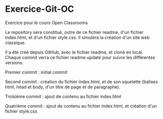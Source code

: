 Exercice-Git-OC
===============

Exercice pour le cours Open Classrooms

Le repository sera constitué, outre de ce fichier readme, d'un fichier index.html, et d'un fichier style.css. Il simulera la création d'un site web classique.

Il a été créé depuis GitHub, avec le fichier readme, et cloné en local.
Chaque commit verra ce fichier readme updaté pour suivre les différentes versions.

Premier commit : initial commit

Second commit : création du fichier index.html, et de son squelette (balises html, head et body, d'un titre de page et de paragraphe).

Troisième commit : ajout de contenu au fichier index.html

Quatrième commit : ajout de contenu au fichier index.html, et création d'un fichier style.css